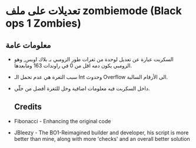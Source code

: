 # تعديلات على ملف zombiemode (Black ops 1 Zombies)

## معلومات عامة
* السكربت عبارة عن تعديل لوحدة من ثغرات طور الزومبي بـ بلاك اوبس, وهو الزومبي يكون دمه اقل من 0 في راوندات 163 ومابعدها.
* سبب الثغرة هي عدم تحمل الـ Int وحدوث Overflow الى الأرقام السالبة.
* داخل السكربت فيه معلومات اضافية وحل للثغرة أفضل من حلّي.

  ## Credits
* Fibonacci - Enhancing the original code
* JBleezy - The BO1-Reimagined builder and developer, his script is more better than mine, along with more 'checks' and an overall better solution
